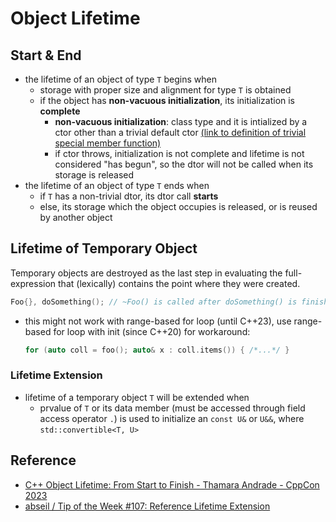 # Object Lifetime

## Start & End

- the lifetime of an object of type `T` begins when
    - storage with proper size and alignment for type `T` is obtained
    - if the object has __non-vacuous initialization__, its initialization is __complete__
        - __non-vacuous initialization__: class type and it is intialized by a ctor other than a trivial default ctor [(link to definition of trivial special member function)](../cppcon/type-categories.md#trivial-special-member-function)
        - if ctor throws, initialization is not complete and lifetime is not considered "has begun", so the dtor will not be called when its storage is released 
- the lifetime of an object of type `T` ends when
    - if `T` has a non-trivial dtor, its dtor call __starts__
    - else, its storage which the object occupies is released, or is reused by another object


## Lifetime of Temporary Object 

Temporary objects are destroyed as the last step in evaluating the full-expression that (lexically) contains the point where they were created.
```cpp
Foo{}, doSomething(); // ~Foo() is called after doSomething() is finished
```
- this might not work with range-based for loop (until C++23), use range-based for loop with init (since C++20) for workaround:
    ```cpp
    for (auto coll = foo(); auto& x : coll.items()) { /*...*/ }
    ```

### Lifetime Extension

- lifetime of a temporary object `T` will be extended when
    - prvalue of `T` or its data member (must be accessed through field access operator `.`) is used to initialize an `const U&` or `U&&`, where `std::convertible<T, U>`



## Reference

- [C++ Object Lifetime: From Start to Finish - Thamara Andrade - CppCon 2023](https://www.youtube.com/watch?v=XN__qATWExc&list=WL&index=14&t=39s)
- [abseil / Tip of the Week #107: Reference Lifetime Extension](https://abseil.io/tips/107)